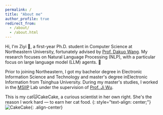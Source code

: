 ```yaml
---
permalink: /
title: "About me"
author_profile: true
redirect_from: 
  - /about/
  - /about.html
---
```


Hi, I'm Ziyi 👋, a first-year Ph.D. student in Computer Science at Northeastern University, fortunately advised by [Prof. Dakuo Wang](https://www.dakuowang.com/). My research focuses on Natural Language Processing (NLP), with a particular focus on large language model (LLM) agents. 🤖

Prior to joining Northeastern, I got my bachelor degree in Electronic Information Science and Technology and master's degree inElectronic Information from Tsinghua University. During my master's studies, I worked in the [MSIIP](http://msiip.tsinghua.edu.cn/en/) Lab under the supervision of [Prof. Ji Wu](http://web.ee.tsinghua.edu.cn/wuji/en/index.htm).

This is my cat🐱CakeCake, a curious scientist in her own right. She's the reason I work hard — to earn her cat food.
{: style="text-align: center;"}
![CakeCake](/images/CakeCake.jpg){: .align-center}